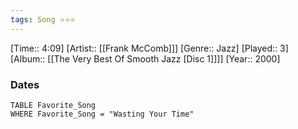 ```yaml
---
tags: Song ⭐⭐⭐ 
---
```

[Time:: 4:09]
[Artist:: [[Frank McComb]]]
[Genre:: Jazz]
[Played:: 3]
[Album:: [[The Very Best Of Smooth Jazz [Disc 1]]]]
[Year:: 2000]
### Dates
````dataview
TABLE Favorite_Song
WHERE Favorite_Song = "Wasting Your Time"
````